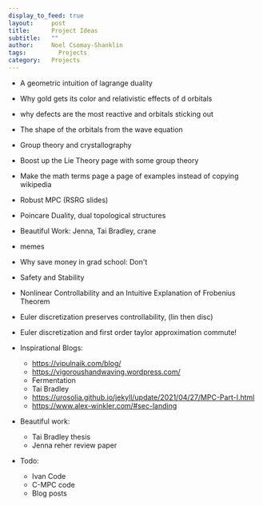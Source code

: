```yaml
---
display_to_feed: true
layout:     post
title:      Project Ideas
subtitle:   ""
author:     Noel Csomay-Shanklin
tags: 		  Projects
category:   Projects
---
```


* A geometric intuition of lagrange duality
* Why gold gets its color and relativistic effects of d orbitals
* why defects are the most reactive and orbitals sticking out
* The shape of the orbitals from the wave equation
* Group theory and crystallography
* Boost up the Lie Theory page with some group theory
* Make the math terms page a page of examples instead of copying wikipedia
* Robust MPC (RSRG slides)
* Poincare Duality, dual topological structures
* Beautiful Work: Jenna, Tai Bradley, crane
* memes
* Why save money in grad school: Don't
* Safety and Stability
* Nonlinear Controllability and an Intuitive Explanation of Frobenius Theorem
* Euler discretization preserves controllability, (lin then disc)
* Euler discretization and first order taylor approximation commute!

* Inspirational Blogs:
	* https://vipulnaik.com/blog/
	* https://vigoroushandwaving.wordpress.com/
	* Fermentation
	* Tai Bradley
	* https://urosolia.github.io/jekyll/update/2021/04/27/MPC-Part-I.html
	* https://www.alex-winkler.com/#sec-landing
	
* Beautiful work:
	* Tai Bradley thesis
	* Jenna reher review paper

* Todo:
	* Ivan Code
	* C-MPC code
	* Blog posts